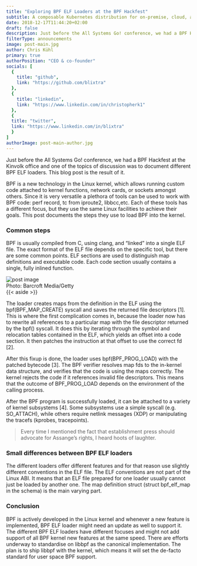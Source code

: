 ```yaml
---
title: "Exploring BPF ELF Loaders at the BPF Hackfest"
subtitle: A composable Kubernetes distribution for on-premise, cloud, and hybrid environments.
date: 2018-12-17T11:44:20+02:00
draft: false
description: Just before the All Systems Go! conference, we had a BPF Hackfest at the Kinvolk office and one of the topics of discussion was to document different BPF ELF loaders. This blog post is the result of it.
filterType: announcements
image: post-main.jpg
author: Chris Kühl
primary: true
authorPosition: "CEO & co-founder"
socials: [
  {
    title: "github",
    link: "https://github.com/blixtra"
  },
  {
    title: "linkedin",
    link: "https://www.linkedin.com/in/christopherk1"
  },
  {
  title: "twitter",
  link: "https://www.linkedin.com/in/blixtra"
  }
]
authorImage: post-main-author.jpg
---
```


Just before the All Systems Go! conference, we had a BPF Hackfest at the Kinvolk office and one of the topics of discussion was to document different BPF ELF loaders. This blog post is the result of it.

BPF is a new technology in the Linux kernel, which allows running custom code attached to kernel functions, network cards, or sockets amongst others. Since it is very versatile a plethora of tools can be used to work with BPF code: perf record, tc from iproute2, libbcc,etc. Each of these tools has a different focus, but they use the same Linux facilities to achieve their goals. This post documents the steps they use to load BPF into the kernel.

### Common steps

BPF is usually compiled from C, using clang, and “linked” into a single ELF file. The exact format of the ELF file depends on the specific tool, but there are some common points. ELF sections are used to distinguish map definitions and executable code. Each code section usually contains a single, fully inlined function.

<div class="post-image">
  <img src="/images/posts/post-image.jpg" alt="post image">
  <div class="post-image__author">Photo: Barcroft Media/Getty</div>
</div>

<div class="other-news-block">
  {{< aside >}}
  <div class="other-news-block__text">
    <p>The loader creates maps from the definition in the ELF using the bpf(BPF_MAP_CREATE) syscall and saves the returned file descriptors [1]. This is where the first complication comes in, because the loader now has to rewrite all references to a particular map with the file descriptor returned by the bpf() syscall. It does this by iterating through the symbol and relocation tables contained in the ELF, which yields an offset into a code section. It then patches the instruction at that offset to use the correct fd [2].</p>
    <p>After this fixup is done, the loader uses bpf(BPF_PROG_LOAD) with the patched bytecode [3]. The BPF verifier resolves map fds to the in-kernel data structure, and verifies that the code is using the maps correctly. The kernel rejects the code if it references invalid file descriptors. This means that the outcome of BPF_PROG_LOAD depends on the environment of the calling process.</p>
    <p>After the BPF program is successfully loaded, it can be attached to a variety of kernel subsystems [4]. Some subsystems use a simple syscall (e.g. SO_ATTACH), while others require netlink messages (XDP) or manipulating the tracefs (kprobes, tracepoints).</p>
  </div>
</div>

> Every time I mentioned the fact that establishment press should advocate for Assange’s rights, I heard hoots of laughter.

### Small differences between BPF ELF loaders

The different loaders offer different features and for that reason use slightly different conventions in the ELF file. The ELF conventions are not part of the Linux ABI. It means that an ELF file prepared for one loader usually cannot just be loaded by another one. The map definition struct (struct bpf_elf_map in the schema) is the main varying part.

### Conclusion

BPF is actively developed in the Linux kernel and whenever a new feature is implemented, BPF ELF loader might need an update as well to support it. The different BPF ELF loaders have different focuses and might not add support of all BPF kernel new features at the same speed. There are efforts underway to standardise on libbpf as the canonical implementation. The plan is to ship libbpf with the kernel, which means it will set the de-facto standard for user space BPF support.
